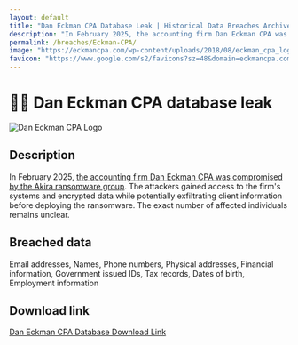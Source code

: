 ```yaml
---
layout: default
title: "Dan Eckman CPA Database Leak | Historical Data Breaches Archive"
description: "In February 2025, the accounting firm Dan Eckman CPA was compromised by the Akira ransomware group. You can download the entire database for free on HDBA."
permalink: /breaches/Eckman-CPA/
image: "https://eckmancpa.com/wp-content/uploads/2018/08/eckman_cpa_logo_white_335x50.png"
favicon: "https://www.google.com/s2/favicons?sz=48&domain=eckmancpa.com"
---
```


# 🧑‍⚖️ Dan Eckman CPA database leak

![Dan Eckman CPA Logo](https://eckmancpa.com/wp-content/uploads/2018/08/eckman_cpa_logo_white_335x50.png)

## Description

In February 2025, <a href="https://redirect.trace.rip/?url=https://www.ransomware.live/id/RGFuIEVja21hbiBDUEFAYWtpcmE=" target="_blank" rel="noopener">the accounting firm Dan Eckman CPA was compromised by the Akira ransomware group</a>. The attackers gained access to the firm's systems and encrypted data while potentially exfiltrating client information before deploying the ransomware. The exact number of affected individuals remains unclear.

## Breached data

Email addresses, Names, Phone numbers, Physical addresses, Financial information, Government issued IDs, Tax records, Dates of birth, Employment information

## Download link

<a href="https://redirect.trace.rip/?url=https://web.archive.org/web/0/https://pastes.fmhy.net/qN3cNC" target="_blank" rel="noopener">Dan Eckman CPA Database Download Link</a>